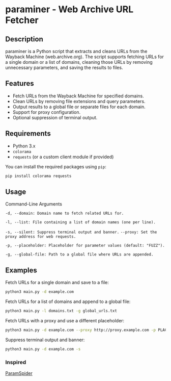 # paraminer - Web Archive URL Fetcher

## Description

paraminer is a Python script that extracts and cleans URLs from the Wayback Machine (web.archive.org). The script supports fetching URLs for a single domain or a list of domains, cleaning those URLs by removing unnecessary parameters, and saving the results to files.

## Features

- Fetch URLs from the Wayback Machine for specified domains.
- Clean URLs by removing file extensions and query parameters.
- Output results to a global file or separate files for each domain.
- Support for proxy configuration.
- Optional suppression of terminal output.

## Requirements

- Python 3.x
- `colorama`
- `requests` (or a custom client module if provided)

You can install the required packages using `pip`:

```bash
pip install colorama requests
```

## Usage
Command-Line Arguments

`-d, --domain: Domain name to fetch related URLs for.`

`-l, --list: File containing a list of domain names (one per line).`

`-s, --silent: Suppress terminal output and banner.`
`--proxy: Set the proxy address for web requests.`

`-p, --placeholder: Placeholder for parameter values (default: "FUZZ").`

`-g, --global-file: Path to a global file where URLs are appended.`

## Examples
Fetch URLs for a single domain and save to a file:
```bash
python3 main.py -d example.com
```
Fetch URLs for a list of domains and append to a global file:
```bash
python3 main.py -l domains.txt -g global_urls.txt
```
Fetch URLs with a proxy and use a different placeholder:
```bash
python3 main.py -d example.com --proxy http://proxy.example.com -p PLACEHOLDER
```
Suppress terminal output and banner:
```bash
python3 main.py -d example.com -s
```

### Inspired

[ParamSpider](https://github.com/devanshbatham/ParamSpider)

